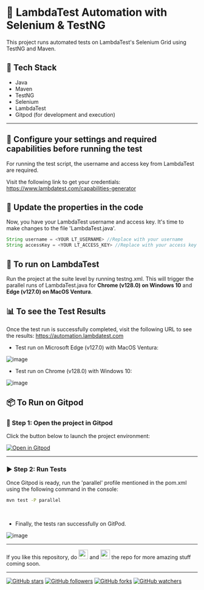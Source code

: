 # 🚀 LambdaTest Automation with Selenium & TestNG

This project runs automated tests on LambdaTest's Selenium Grid using TestNG and Maven.

## 🧰 Tech Stack
- Java
- Maven
- TestNG
- Selenium
- LambdaTest
- Gitpod (for development and execution)

---
## 🔧 Configure your settings and required capabilities before running the test
For running the test script, the username and access key from LambdaTest are required.

Visit the following link to get your credentials: https://www.lambdatest.com/capabilities-generator

## 📝 Update the properties in the code
Now, you have your LambdaTest username and access key. It's time to make changes to the file 'LambdaTest.java'.
```java
String username = <YOUR LT_USERNAME> //Replace with your username
String accessKey = <YOUR LT_ACCESS_KEY> //Replace with your access key
```

## 🧪 To run on LambdaTest
Run the project at the suite level by running testng.xml. This will trigger the parallel runs of LambdaTest.java for **Chrome (v128.0) on Windows 10** and **Edge (v127.0) on MacOS Ventura**.

## 📊 To see the Test Results
Once the test run is successfully completed, visit the following URL to see the results: https://automation.lambdatest.com

* Test run on Microsoft Edge (v127.0) with MacOS Ventura: <br>

![image](https://github.com/user-attachments/assets/b0975503-f9a1-40ed-aa26-850e5617d54f)

* Test run on Chrome (v128.0) with Windows 10: <br>

![image](https://github.com/user-attachments/assets/c521e8af-fbc2-40b9-bfc8-f6a5a237f577)


## 📦 To Run on Gitpod

### 🔗 Step 1: Open the project in Gitpod

Click the button below to launch the project environment:

[![Open in Gitpod](https://gitpod.io/button/open-in-gitpod.svg)](https://gitpod.io/#https://github.com/Ritik-Saxena/LambdaTestAutomation)

---

### ▶️ Step 2: Run Tests

Once Gitpod is ready, run the 'parallel' profile mentioned in the pom.xml using the following command in the console:
```bash
mvn test -P parallel
```
<br>

* Finally, the tests ran successfully on GitPod. <br>

![image](https://github.com/user-attachments/assets/d1ee4721-b12a-4bbb-bd15-a435e5bf4c2b)

--- 
If you like this repository, do <img src="https://user-images.githubusercontent.com/62079355/200077014-f3e95bba-57a6-4c7a-b26a-212bf18e5162.png" width=25 height=25> and <img src="https://user-images.githubusercontent.com/62079355/220893415-ea2015e9-6df6-4de2-ab66-041a3f890be2.png" width=25 height=25> the repo for more amazing stuff coming soon.

---
[![GitHub stars](https://img.shields.io/github/stars/Ritik-Saxena/LambdaTestAutomation?style=social)](https://github.com/Ritik-Saxena/LambdaTestAutomation)
[![GitHub followers](https://img.shields.io/github/followers/Ritik-Saxena?style=social)](https://github.com/Ritik-Saxena?tab=followers)
[![GitHub forks](https://img.shields.io/github/forks/Ritik-Saxena/LambdaTestAutomation?style=social)](https://github.com/Ritik-Saxena/LambdaTestAutomation)
[![GitHub watchers](https://img.shields.io/github/watchers/Ritik-Saxena/LambdaTestAutomation?style=social)](https://github.com/Ritik-Saxena/LambdaTestAutomation)


